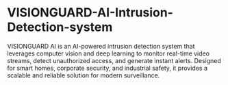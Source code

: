 # VISIONGUARD-AI-Intrusion-Detection-system
VISIONGUARD AI is an AI-powered intrusion detection system that leverages computer vision and deep learning to monitor real-time video streams, detect unauthorized access, and generate instant alerts. Designed for smart homes, corporate security, and industrial safety, it provides a scalable and reliable solution for modern surveillance.
